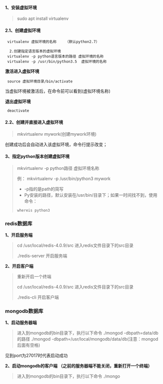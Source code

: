 #### 1、安装虚拟环境

> sudo apt install virtualenv

#### 2.1、创建虚拟环境  


     virtualenv 虚拟环境的名称    （默认python2.7）

      2.创建指定语言版本的虚拟环境 
     virtualenv -p python语言版本的路径 虚拟环境的名称 
     virtualenv -p /usr/bin/python3.5  虚拟环境的名称
**激活进入虚拟环境**

     source 虚拟环境目录/bin/activate
   当虚拟环境被激活后，在命令前可以看到(虚拟环境名称)

**退出虚拟环境**

     deactivate

#### 2.2、创建并直接进入虚拟环境

> mkvirtualenv mywork(创建mywork环境)

创建成功后会自动进入该虚拟环境，命令行提示改变；

#### 3、指定python版本创建虚拟环境

> mkvirtualenv -p python路径 虚拟环境名称
>
> 例：
> mkvirtualenv -p /usr/bin/python3 mywork
>
> - -p指的是path的简写
> - Py安装的路径，默认安装在/usr/bin/目录下；如果一时间找不到，使用命令：
>
> ```
> whereis python3
> ```



### redis数据库

**1、开启服务端**

> cd /usr/local/redis-4.0.9/src   进入redis文件目录下的src目录
>
> ./redis-server 开启服务端

**2、开启客户端**

> 重新开启一个终端
>
> cd /usr/local/redis-4.0.9/src   进入redis文件目录下的src目录
>
> ./redis-cli 开启客户端

### mongodb数据库

**1、启动服务器端**

>    进入到mongodb的bin目录下，执行以下命令
>    ./mongod -dbpath=data/db的路径
>    ./mongod -dbpath=/usr/local/mongodb/data/db(注意：mongod后面有空格)

见到port为27017时代表启动成功

**2、启动mongodb的客户端 （之前的服务器端不能关闭，重新打开一个终端）**

>    进入到mongodb的bin目录下，执行以下命令
>    ./mongo



